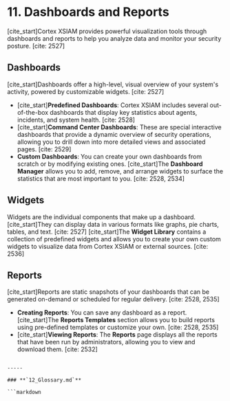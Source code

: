 # 11. Dashboards and Reports

[cite_start]Cortex XSIAM provides powerful visualization tools through dashboards and reports to help you analyze data and monitor your security posture. [cite: 2527]

## Dashboards

[cite_start]Dashboards offer a high-level, visual overview of your system's activity, powered by customizable widgets. [cite: 2527]

* [cite_start]**Predefined Dashboards**: Cortex XSIAM includes several out-of-the-box dashboards that display key statistics about agents, incidents, and system health. [cite: 2528]
* [cite_start]**Command Center Dashboards**: These are special interactive dashboards that provide a dynamic overview of security operations, allowing you to drill down into more detailed views and associated pages. [cite: 2529]
* **Custom Dashboards**: You can create your own dashboards from scratch or by modifying existing ones. [cite_start]The **Dashboard Manager** allows you to add, remove, and arrange widgets to surface the statistics that are most important to you. [cite: 2528, 2534]

## Widgets

Widgets are the individual components that make up a dashboard. [cite_start]They can display data in various formats like graphs, pie charts, tables, and text. [cite: 2527] [cite_start]The **Widget Library** contains a collection of predefined widgets and allows you to create your own custom widgets to visualize data from Cortex XSIAM or external sources. [cite: 2536]

## Reports

[cite_start]Reports are static snapshots of your dashboards that can be generated on-demand or scheduled for regular delivery. [cite: 2528, 2535]

* **Creating Reports**: You can save any dashboard as a report. [cite_start]The **Reports Templates** section allows you to build reports using pre-defined templates or customize your own. [cite: 2528, 2535]
* [cite_start]**Viewing Reports**: The **Reports** page displays all the reports that have been run by administrators, allowing you to view and download them. [cite: 2532]
```

-----

### **`12_Glossary.md`**

```markdown
